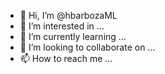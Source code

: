 - 👋 Hi, I’m @hbarbozaML
- 👀 I’m interested in ...
- 🌱 I’m currently learning ...
- 💞️ I’m looking to collaborate on ...
- 📫 How to reach me ...

<!---
hbarbozaML/hbarbozaML is a ✨ special ✨ repository because its `README.md` (this file) appears on your GitHub profile.
You can click the Preview link to take a look at your changes.
--->
